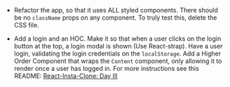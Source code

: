 <!-- # Sprint Challenge: Lambda Times (React)

In the past week we have taken a deeper dive into React. We went from writing small functional components, to building class components, using lifecycle events, type checking our props, and styling our components dynamically. React is a powerful library and to be able to use all of these concepts while building an app will be extremely beneficial. In this sprint challenge, we will be revisiting all of these concepts. Remember, this is a way for you to analyze your understanding of the concepts presented this week. Feel free to reference old code, but please refrain from copy/pasting, even rewriting old code can teach you something new! Take your time, and have fun!

## Assessing your Intermediate React Fu
* Answers to your written questions will be recorded in *ANSWERS.md*
* This is to be worked on alone but you can use outside resources. You can *reference* any old code you may have, and documentation, however, please refrain from copying and pasting any of your answers. Try and understand the question and put your responses in your own words.

### Questions:
1. What are PropTypes used for?
2. What is a lifecycle event in React?
3. What is a Higher Order Component?
4. What are three different ways to style components in React?

## Challenge
Today we are going to revisit an old friend, Lambda Times! This time around, we are going to take our old Vanilla Javascript app, and convert it to a React app! Much of the initial work has been done for you, but there are some missing pieces you will need to complete to get the app working properly. As before, the styling is modeled after the [LA Times Website](http://www.latimes.com). We have gone through the trouble of creating your base React app, and including some components. Included as well is a CSS file that you may reference when writing your own code. Look through the application code. If you have the old Lambda Times (Applied Javascript) sprint challenge handy, you may compare how the structure of this app differs from that, noting how React gives us very easy to use concise components. From within the `lambdatimes` folder run `yarn` and then `yarn start`. This will open your locally hosted application in your browser. Once you are ready move onto the next steps: -->
<!--
### Part I
* Find the `TopBar` and `Header` components. Convert these two components to Styled Components. You should not have any `className` props when you are finished. Once you have finished the `TopBar` and `Header` components, please move on to Part II. If you have time at the end, you may convert all of the components to styled-components. -->
<!--
### Part II
* Inside the `Content` folder you will find all 5 components that make up the content of the application. The flow goes like this: `Content > Tabs > Tab` and `Content > Cards > Card`. Follow the directions in the `Content` component to get your data ready.
* Go through the `Tabs`, `Tab`, `Cards`, and `Card` components following the instructions, and passing data and props to get the tabs and cards to appear on the screen.
* Once the Tabs and Cards are rendering to the screen complete the `changeSelected` and `filterCards` functions in the `Content` component.
* You should now be able to filter cards using your tabs! -->

<!-- ### Part III
* Make sure all of your props being passed are validated using PropTypes. -->

<!-- ### Part IV
* Add another tab and some more cards to your data, and see your work in action! -->

<!-- ## Stretch Challenge
There are multiple stretch challenges available to you, you may attempt these in any order. Remember, stretch challenges are only to give you extra time to work on these concepts, if you do not get to these challenges, that is fine! Continue working on your main objectives. -->

* Refactor the app, so that it uses ALL styled components. There should be no `className` props on any component. To truly test this, delete the CSS file.  

<!-- * You will find a `Carousel` component in your Content folder. Complete this component, rendering a functional carousel. Add this component between your `Tabs` and `Cards` components within the `Content` component. Added challenge: make it so that there is infinite scroll to the right and the left. -->

* Add a login and an HOC. Make it so that when a user clicks on the login button at the top, a login modal is shown (Use React-strap). Have a user login, validating the login credentials on the `localStorage`. Add a Higher Order Component that wraps the `Content` component, only allowing it to render once a user has logged in. For more instructions see this README: [React-Insta-Clone: Day III](https://github.com/LambdaSchool/React-Insta-Clone/blob/master/DAY_THREE_README.md#tasks-day-iii)
